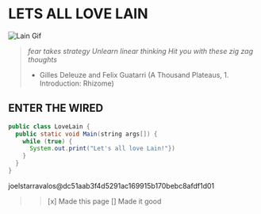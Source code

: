 # LETS ALL LOVE LAIN
![Lain Gif](https://fauux.neocities.org/loveLain.gif)
> *fear takes strategy Unlearn linear thinking
> Hit you with these zig zag thoughts*
> - Gilles Deleuze and Felix Guatarri (A Thousand Plateaus, 1. Introduction: Rhizome)

## ENTER THE WIRED
```java
public class LoveLain {
  public static void Main(string args[]) {
    while (true) {
      System.out.print("Let's all love Lain!"})
    }
  }
}
```
joelstarravalos@dc51aab3f4d5291ac169915b170bebc8afdf1d01

>>[x] Made this page
>>[] Made it good
